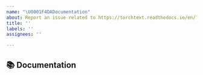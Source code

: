 ```yaml
---
name: "\U0001F4DADocumentation"
about: Report an issue related to https://torchtext.readthedocs.io/en/latest/
title: ''
labels: ''
assignees: ''

---
```


## 📚 Documentation

<!-- A clear and concise description of what content in https://torchtext.readthedocs.io/en/latest/ is an issue. -->
